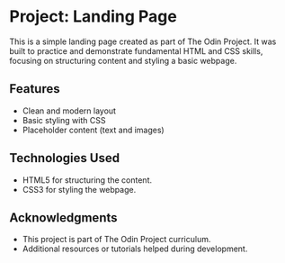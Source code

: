 # Project: Landing Page

This is a simple landing page created as part of The Odin Project. It was built to practice and demonstrate fundamental HTML and CSS skills, focusing on structuring content and styling a basic webpage.

## Features

- Clean and modern layout
- Basic styling with CSS
- Placeholder content (text and images)

## Technologies Used

- HTML5 for structuring the content.
- CSS3 for styling the webpage.

## Acknowledgments
- This project is part of The Odin Project curriculum.
- Additional resources or tutorials helped during development.